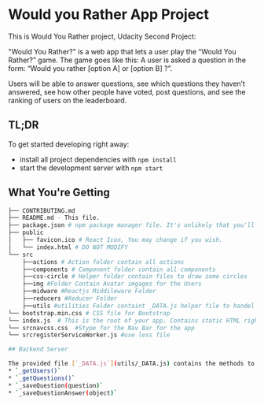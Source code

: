 # Would you Rather App Project
This is Would You Rather project, Udacity Second Project:

"Would You Rather?" is a web app that lets a user play the “Would You Rather?” game. The game goes like this: A user is asked a question in the form: “Would you rather [option A] or [option B] ?”.

Users will be able to answer questions, see which questions they haven’t answered, see how other people have voted, post questions, and see the ranking of users on the leaderboard.

## TL;DR

To get started developing right away:

* install all project dependencies with `npm install`
* start the development server with `npm start`

## What You're Getting
```bash
├── CONTRIBUTING.md
├── README.md - This file.
├── package.json # npm package manager file. It's unlikely that you'll need to modify this.
├── public
│   ├── favicon.ico # React Icon, You may change if you wish.
│   └── index.html # DO NOT MODIFY
└── src
    ├──actions # Action folder contain all actions            
    ├──components # Component folder contain all components               
    ├──css-circle # Helper folder contain files to draw some circles                        
    ├──img #Folder Contain Avatar imgages for the Users                               
    ├──midware #Reactjs Middileware Folder
    ├──reducers #Reducer Folder
    ├──utils #utilities Folder containt _DATA.js helper file to handel DB transactions 
└── bootstrap.min.css # CSS file for Bootstrap
└── index.js  # This is the root of your app. Contains static HTML right now.
└── srcnavcss.css  #Stype for the Nav Bar for the app
└── srcregisterServiceWorker.js #use less file

## Backend Server

The provided file [`_DATA.js`](utils/_DATA.js) contains the methods to perform necessary operations on the backend:
* `_getUsers()`
* `_getQuestions()`
* `_saveQuestion(question)`
* `_saveQuestionAnswer(object)`
